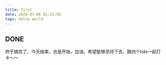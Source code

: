```yaml
---
title: first
date: 2020-07-06 01:23:58
tags: hello world
---
```


## DONE
终于搞完了，今天结束，也是开始，加油，希望能够坚持下去，跟四个hdx一起打卡～～
